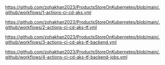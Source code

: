 https://github.com/zohakhan2023/ProductsStoreOnKubernetes/blob/main/.github/workflows/1-actions-ci-cd-aks.yml  

https://github.com/zohakhan2023/ProductsStoreOnKubernetes/blob/main/.github/workflows/2-actions-ci-cd-aks-tf.yml  

https://github.com/zohakhan2023/ProductsStoreOnKubernetes/blob/main/.github/workflows/3-actions-ci-cd-aks-tf-backend.yml  

https://github.com/zohakhan2023/ProductsStoreOnKubernetes/blob/main/.github/workflows/4-actions-ci-cd-aks-tf-backend-jobs.yml  

